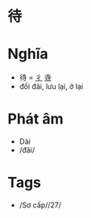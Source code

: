 # 待

# Nghĩa
* 待 = [彳](彳.md) [寺](寺.md)
* đối đãi, lưu lại, ở lại

# Phát âm
* Dài
*  /đãi/

# Tags
* /Sơ cấp//27/


